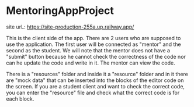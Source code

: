 # MentoringAppProject

site urL:
https://site-production-255a.up.railway.app/

This is the client side of the app. 
There are 2 users who are supposed to use the application. 
The first user will be connected as  "mentor" and the second as the student. 
We will note that the mentor does not have a "submit" button because he cannot check the correctness of the code nor can he update the code and write in it. The mentor can view the code.

There is a "resources" folder and inside it a "resource" folder and in it there are "mock data" that can be inserted into the blocks of the editor code on the screen. 
If you are a student client and want to check the correct code, you can enter the "resource" file and check what the correct code is for each block.
